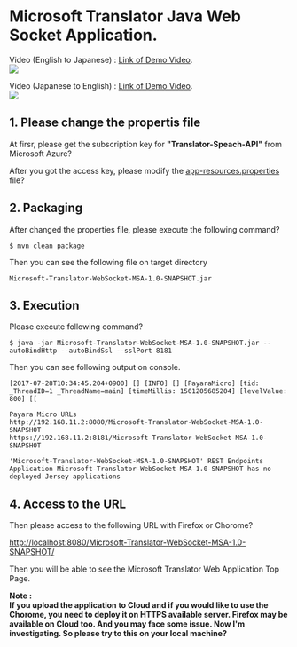 # Microsoft Translator Java Web Socket Application.

Video (English to Japanese) : [Link of Demo Video](https://youtu.be/WmCg5I3h61U).  
[![](https://img.youtube.com/vi/WmCg5I3h61U/0.jpg)](https://www.youtube.com/watch?v=w3IBKvA0vuQ)  

Video (Japanese to English) : [Link of Demo Video](https://www.youtube.com/watch?v=u7oIap52PrM).  
[![](http://img.youtube.com/vi/u7oIap52PrM/0.jpg)](https://www.youtube.com/watch?v=u7oIap52PrM)  

## 1. Please change the propertis file 

At firsr, please get the subscription key for **"Translator-Speach-API"** from Microsoft Azure?

After you got the access key, please modify the [app-resources.properties](https://github.com/yoshioterada/Microsoft-Translator-WebSocket-Java/blob/master/src/main/resources/app-resources.properties) file?
 
## 2. Packaging  
After changed the properties file, please execute the following command?  

```
$ mvn clean package
```  

Then you can see the following file on target directory  

```
Microsoft-Translator-WebSocket-MSA-1.0-SNAPSHOT.jar
```  

## 3. Execution
Please execute following command?  

```
$ java -jar Microsoft-Translator-WebSocket-MSA-1.0-SNAPSHOT.jar --autoBindHttp --autoBindSsl --sslPort 8181
```   

Then you can see following output on console.

```
[2017-07-28T10:34:45.204+0900] [] [INFO] [] [PayaraMicro] [tid: _ThreadID=1 _ThreadName=main] [timeMillis: 1501205685204] [levelValue: 800] [[
  
Payara Micro URLs
http://192.168.11.2:8080/Microsoft-Translator-WebSocket-MSA-1.0-SNAPSHOT
https://192.168.11.2:8181/Microsoft-Translator-WebSocket-MSA-1.0-SNAPSHOT
 
'Microsoft-Translator-WebSocket-MSA-1.0-SNAPSHOT' REST Endpoints
Application Microsoft-Translator-WebSocket-MSA-1.0-SNAPSHOT has no deployed Jersey applications
```  

## 4. Access to the URL
Then please access to the following URL with Firefox or Chorome?  

[http://localhost:8080/Microsoft-Translator-WebSocket-MSA-1.0-SNAPSHOT/](http://localhost:8080/Microsoft-Translator-WebSocket-MSA-1.0-SNAPSHOT/)  

Then you will be able to see the Microsoft Translator Web Application Top Page. 

**Note :  
If you upload the application to Cloud and if you would like to  use the Chorome, you need to deploy it on HTTPS available server. Firefox may be available on Cloud too.
And you may face some issue. Now I'm investigating. So please try to this on your local machine?**

